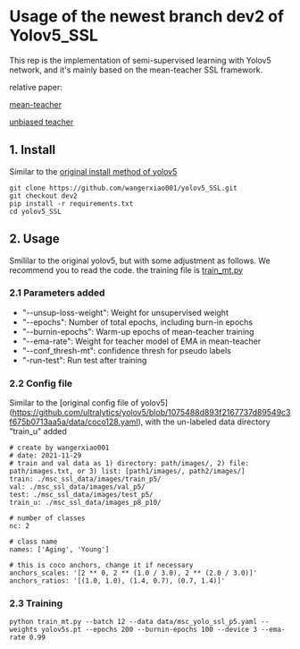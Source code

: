 # Usage of the newest branch dev2 of Yolov5_SSL
This rep is the implementation of semi-supervised learning with Yolov5 network, and it's mainly based on the mean-teacher SSL framework.

relative paper:

[mean-teacher](https://arxiv.org/abs/1703.01780)

[unbiased teacher](https://arxiv.org/abs/2102.09480)

## 1. Install
Similar to the [original install method of yolov5](https://github.com/ultralytics/yolov5)
```
git clone https://github.com/wangerxiao001/yolov5_SSL.git
git checkout dev2
pip install -r requirements.txt
cd yolov5_SSL
```

## 2. Usage
Smililar to the original yolov5, but with some adjustment as follows. We recommend you to read the code. the training file is [train_mt.py](https://github.com/wangerxiao001/yolov5_SSL/blob/c3f43a6778793bbe9c93a489b20af04d7eaa4ac1/train_mt.py)

### 2.1 Parameters added
- "--unsup-loss-weight":  Weight for unsupervised weight
- "--epochs": Number of total epochs, including burn-in epochs
- "--burnin-epochs": Warm-up epochs of mean-teacher training
- "--ema-rate": Weight for teacher model of EMA in mean-teacher
- "--conf_thresh-mt": confidence thresh for pseudo labels
- "-run-test": Run test after training

### 2.2 Config file
Similar to the [original config file of yolov5] (https://github.com/ultralytics/yolov5/blob/1075488d893f2167737d89549c3f675b0713aa5a/data/coco128.yaml), with the un-labeled data directory "train_u" added
```
# create by wangerxiao001
# date: 2021-11-29
# train and val data as 1) directory: path/images/, 2) file: path/images.txt, or 3) list: [path1/images/, path2/images/]
train: ./msc_ssl_data/images/train_p5/
val: ./msc_ssl_data/images/val_p5/
test: ./msc_ssl_data/images/test_p5/
train_u: ./msc_ssl_data/images_p8_p10/

# number of classes
nc: 2

# class name
names: ['Aging', 'Young']

# this is coco anchors, change it if necessary
anchors_scales: '[2 ** 0, 2 ** (1.0 / 3.0), 2 ** (2.0 / 3.0)]'
anchors_ratios: '[(1.0, 1.0), (1.4, 0.7), (0.7, 1.4)]'
```

### 2.3 Training
```
python train_mt.py --batch 12 --data data/msc_yolo_ssl_p5.yaml --weights yolov5s.pt --epochs 200 --burnin-epochs 100 --device 3 --ema-rate 0.99
```
